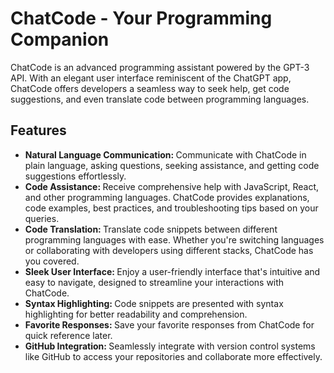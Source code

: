 <h1>ChatCode - Your Programming Companion</h1>
ChatCode is an advanced programming assistant powered by the GPT-3 API. With an elegant user interface reminiscent of the ChatGPT app, ChatCode offers developers a seamless way to seek help, get code suggestions, and even translate code between programming languages.

<h2>Features</h2>
<ul>
    <li>
        <b>Natural Language Communication: </b>Communicate with ChatCode in plain language, asking questions, seeking assistance, and getting code suggestions effortlessly.
    </li>
    <li>
        <b>Code Assistance: </b>Receive comprehensive help with JavaScript, React, and other programming languages. ChatCode provides explanations, code examples, best practices, and troubleshooting tips based on your queries.
    </li>
    <li>
        <b>Code Translation: </b>Translate code snippets between different programming languages with ease. Whether you're switching languages or collaborating with developers using different stacks, ChatCode has you covered.
    </li>
    <li>
        <b>Sleek User Interface: </b>Enjoy a user-friendly interface that's intuitive and easy to navigate, designed to streamline your interactions with ChatCode.
    </li>
    <li>
        <b>Syntax Highlighting: </b>Code snippets are presented with syntax highlighting for better readability and comprehension.
    </li>
    <li>
        <b>Favorite Responses: </b>Save your favorite responses from ChatCode for quick reference later.
    </li>
    <li>
        <b>GitHub Integration: </b>Seamlessly integrate with version control systems like GitHub to access your repositories and collaborate more effectively.
    </li>
</ul>
